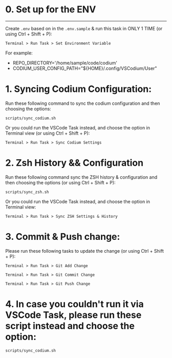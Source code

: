 # 0. Set up for the ENV
---
Create `.env` based on in the `.env.sample` & run this task in ONLY 1 TIME (or using Ctrl + Shift + P):
```
Terminal > Run Task > Set Environment Variable
```

For example:

- REPO_DIRECTORY='/home/sample/code/codium'
- CODIUM_USER_CONFIG_PATH="${HOME}/.config/VSCodium/User"

# 1. Syncing Codium Configuration:
Run these following command to sync the codium configuration and then choosing the options:

```
scripts/sync_codium.sh
```
Or you could run the VSCode Task instead, and choose the option in Terminal view (or using Ctrl + Shift + P):
```
Terminal > Run Task > Sync Codium Settings
```
# 2. Zsh History && Configuration
Run these following command sync the ZSH history & configuration and then choosing the options (or using Ctrl + Shift + P):
```
scripts/sync_zsh.sh
```
Or you could run the VSCode Task instead, and choose the option in Terminal view:
```
Terminal > Run Task > Sync ZSH Settings & History
```

# 3. Commit & Push change:
Please run these following tasks to update the change (or using Ctrl + Shift + P):
```
Terminal > Run Task > Git Add Change
```
```
Terminal > Run Task > Git Commit Change
```
```
Terminal > Run Task > Git Push Change
```

# 4. In case you couldn't run it via VSCode Task, please run these script instead and choose the option:
```
scripts/sync_codium.sh
```